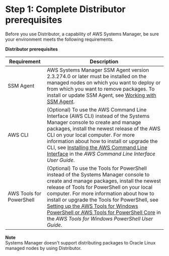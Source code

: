 # Step 1: Complete Distributor prerequisites<a name="distributor-prerequisites"></a>

Before you use Distributor, a capability of AWS Systems Manager, be sure your environment meets the following requirements\.


**Distributor prerequisites**  

| Requirement | Description | 
| --- | --- | 
|  SSM Agent  |  AWS Systems Manager SSM Agent version 2\.3\.274\.0 or later must be installed on the managed nodes on which you want to deploy or from which you want to remove packages\. To install or update SSM Agent, see [Working with SSM Agent](ssm-agent.md)\.  | 
|  AWS CLI  |  \(Optional\) To use the AWS Command Line Interface \(AWS CLI\) instead of the Systems Manager console to create and manage packages, install the newest release of the AWS CLI on your local computer\. For more information about how to install or upgrade the CLI, see [Installing the AWS Command Line Interface](https://docs.aws.amazon.com/cli/latest/userguide/installing.html) in the *AWS Command Line Interface User Guide*\.  | 
|  AWS Tools for PowerShell  |  \(Optional\) To use the Tools for PowerShell instead of the Systems Manager console to create and manage packages, install the newest release of Tools for PowerShell on your local computer\. For more information about how to install or upgrade the Tools for PowerShell, see [Setting up the AWS Tools for Windows PowerShell or AWS Tools for PowerShell Core](https://docs.aws.amazon.com/powershell/latest/userguide/pstools-getting-set-up.html) in the *AWS Tools for Windows PowerShell User Guide*\.  | 

**Note**  
Systems Manager doesn't support distributing packages to Oracle Linux managed nodes by using Distributor\.